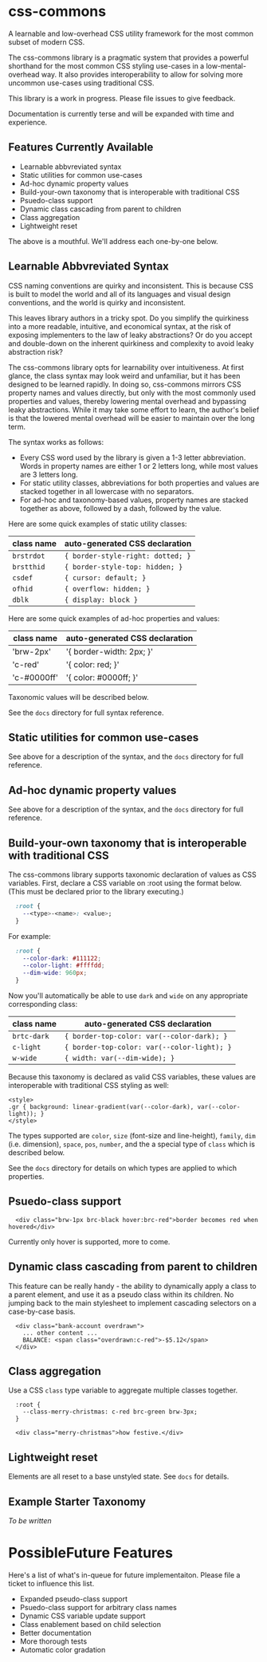 # css-commons

A learnable and low-overhead CSS utility framework for the most common subset of modern CSS.

The css-commons library is a pragmatic system that provides a powerful shorthand for the most common CSS styling use-cases
in a low-mental-overhead way. It also provides interoperability to allow for solving more uncommon use-cases using
traditional CSS.

This library is a work in progress. Please file issues to give feedback.

Documentation is currently terse and will be expanded with time and experience.

## Features Currently Available

- Learnable abbvreviated syntax
- Static utilities for common use-cases
- Ad-hoc dynamic property values
- Build-your-own taxonomy that is interoperable with traditional CSS
- Psuedo-class support
- Dynamic class cascading from parent to children
- Class aggregation
- Lightweight reset

The above is a mouthful. We'll address each one-by-one below.

## Learnable Abbvreviated Syntax

CSS naming conventions are quirky and inconsistent. This is because CSS is built to model the world and all of its languages and visual
design conventions, and the world is quirky and inconsistent.

This leaves library authors in a tricky spot. Do you simplify the quirkiness into a more readable, intuitive, and economical syntax, at the risk
of exposing implementers to the law of leaky abstractions? Or do you accept and double-down on the inherent quirkiness and complexity to avoid
leaky abstraction risk?

The css-commons library opts for learnability over intuitiveness. At first glance, the class syntax may look weird and unfamiliar, but it has
been designed to be learned rapidly. In doing so, css-commons mirrors CSS property names and values directly, but only with the most commonly
used properties and values, thereby lowering mental overhead and bypassing leaky abstractions. While it may take some effort to learn,
the author's belief is that the lowered mental overhead will be easier to maintain over the long term.

The syntax works as follows:

- Every CSS word used by the library is given a 1-3 letter abbreviation. Words in property names are either 1 or 2 letters long, while
most values are 3 letters long.
- For static utility classes, abbreviations for both properties and values are stacked together in all lowercase with no separators.
- For ad-hoc and taxonomy-based values, property names are stacked together as above, followed by a dash, followed by the value.

Here are some quick examples of static utility classes:

| class name | auto-generated CSS declaration |
| --- | --- |
| `brstrdot` | `{ border-style-right: dotted; }` |
| `brstthid` | `{ border-style-top: hidden; }` |
| `csdef` | `{ cursor: default; }` |
| `ofhid` | `{ overflow: hidden; }` |
| `dblk`  | `{ display: block }` |


Here are some quick examples of ad-hoc properties and values:

| class name | auto-generated CSS declaration|
| --- | --- |
| 'brw-2px' | '{ border-width: 2px; }' |
| 'c-red' | '{ color: red; }' |
| 'c-#0000ff' | '{ color: #0000ff; }' |

Taxonomic values will be described below.

See the `docs` directory for full syntax reference.

## Static utilities for common use-cases

See above for a description of the syntax, and the `docs` directory for full reference.

## Ad-hoc dynamic property values

See above for a description of the syntax, and the `docs` directory for full reference.

## Build-your-own taxonomy that is interoperable with traditional CSS

The css-commons library supports taxonomic declaration of values as CSS variables.
First, declare a CSS variable on :root using the format below. (This must be declared
prior to the library executing.)

```css
  :root {
    --<type>-<name>: <value>; 
  }
```

For example:
```css
  :root {
    --color-dark: #111122;
    --color-light: #ffffdd;
    --dim-wide: 960px;
  }
```

Now you'll automatically be able to use `dark` and `wide` on any appropriate corresponding class:

| class name | auto-generated CSS declaration |
| --- | --- |
| `brtc-dark` | `{ border-top-color: var(--color-dark); }` |
| `c-light` | `{ border-top-color: var(--color-light); }` |
| `w-wide` | `{ width: var(--dim-wide); }` |

Because this taxonomy is declared as valid CSS variables, these values are interoperable with traditional
CSS styling as well:

```
<style>
.gr { background: linear-gradient(var(--color-dark), var(--color-light)); }
</style>
```

The types supported are `color`, `size` (font-size and line-height), `family`, `dim` (i.e. dimension),
`space`, `pos`, `number`, and the a special type of `class` which is described below.

See the `docs` directory for details on which types are applied to which properties.

## Psuedo-class support 

```
  <div class="brw-1px brc-black hover:brc-red">border becomes red when hovered</div>
```
Currently only hover is supported, more to come.

## Dynamic class cascading from parent to children

This feature can be really handy - the ability to dynamically apply a class to a parent element,
and use it as a pseudo class within its children. No jumping back to the main stylesheet to
implement cascading selectors on a case-by-case basis.

```
  <div class="bank-account overdrawn">
    ... other content ...
    BALANCE: <span class="overdrawn:c-red">-$5.12</span>
  </div>
```

## Class aggregation

Use a CSS `class` type variable to aggregate multiple classes together.

```
  :root {
    --class-merry-christmas: c-red brc-green brw-3px;
  }
```

```
  <div class="merry-christmas">how festive.</div>
```
 
## Lightweight reset

Elements are all reset to a base unstyled state. See `docs` for details.

## Example Starter Taxonomy

*To be written*

# PossibleFuture Features

Here's a list of what's in-queue for future implementaiton. Please file a ticket to influence this list.

- Expanded pseudo-class support
- Psuedo-class support for arbitrary class names
- Dynamic CSS variable update support
- Class enablement based on child selection
- Better documentation
- More thorough tests
- Automatic color gradation
